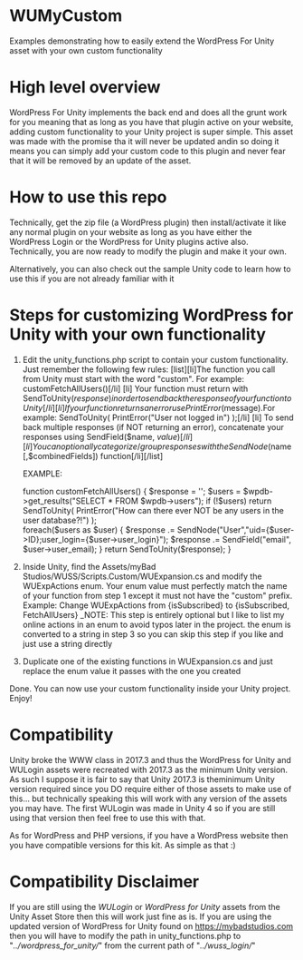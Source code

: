 # WUMyCustom
Examples demonstrating how to easily extend the WordPress For Unity asset with your own custom functionality

# High level overview
WordPress For Unity implements the back end and does all the grunt work for you meaning that as long as you have that plugin active on your website, adding custom functionality to your Unity project is super simple. This asset was made with the promise tha it will never be updated andin so doing it means you can simply add your  custom code to this plugin and never fear that it will be removed by an update of the asset.

# How to use this repo
Technically, get the zip file (a WordPress plugin) then install/activate it like any normal plugin on your website as long as you have either the WordPress Login or the WordPress for Unity plugins active also. Technically, you are now ready to modify the plugin and make it your own.

Alternatively, you can also check out the sample Unity code to learn how to use this if you are not already familiar with it

# Steps for customizing WordPress for Unity with your own functionality
1. Edit the unity_functions.php script to contain your custom functionality. Just remember the following few rules:
    [list][li]The function you call from Unity must start with the word "custom". For example: customFetchAllUsers()[/li]
    [li] Your function must return with SendToUnity($response) in order to send back the response of your function to Unity[/li]
    [li] If your function returns an error use PrintError($message).For example: SendToUnity( PrintError("User not logged in") );[/li]
    [li] To send back multiple responses (if NOT returning an error), concatenate your responses using SendField($name, $value)[/li]
    [li] You can optionally categorize/group responses with the SendNode($name [,$combinedFields]) function[/li][/list]
    
    EXAMPLE:
    
      function customFetchAllUsers()
      {
        $response = '';
        $users = $wpdb->get_results("SELECT * FROM $wpdb->users");
        if (!$users) return SendToUnity( PrintError("How can there ever NOT be any users in the user database?!") );        
        foreach($users as $user)
        {
          $response .= SendNode("User","uid={$user->ID};user_login={$user->user_login}");
          $response .= SendField("email", $user->user_email);
        }
        return SendToUnity($response);
      }
      
2. Inside Unity, find the Assets/myBad Studios/WUSS/Scripts.Custom/WUExpansion.cs and modify the WUExpActions enum. 
Your enum value must perfectly match the name of your function from step 1 except it must not have the "custom" prefix. 
Example: Change WUExpActions from {isSubscribed} to {isSubscribed, FetchAllUsers}
_NOTE: This step is entirely optional but I like to list my online actions in an enum to avoid typos later in the project. the enum is converted to a string in step 3 so you can skip this step if you like and just use a string directly 

3. Duplicate one of the existing functions in WUExpansion.cs and just replace the enum value it passes with the one you created

Done. You can now use your custom functionality inside your Unity project. 
Enjoy!

# Compatibility
Unity broke the WWW class in 2017.3 and thus the WordPress for Unity and WULogin assets were recreated with 2017.3 as the minimum Unity version. As such I suppose it is fair to say that Unity 2017.3 is theminimum Unity version required since you DO require either of those assets to make use of this... but technically speaking this will work with any version of the assets you may have. The first WULogin was made in Unity 4 so if you are still using that version then feel free to use this with that.

As for WordPress and PHP versions, if you have a WordPress website then you have compatible versions for this kit. As simple as that :)

# Compatibility Disclaimer
If you are still using the _WULogin_ or _WordPress for Unity_ assets from the Unity Asset Store then this will work just fine as is. If you are using the updated version of WordPress for Unity found on https://mybadstudios.com then you will have to modify the path in unity_functions.php to "_../wordpress_for_unity/_" from the current path of "_../wuss_login/_"
